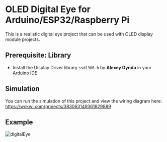 # OLED Digital Eye for Arduino/ESP32/Raspberry Pi
This is a realistic digital eye project that can be used with OLED display module projects.

## Prerequisite: Library
- Install the Display Driver library ```ssd1306.h``` by **Alexey Dynda** in your Arduino IDE

## Simulation
You can run the simulation of this project and view the wiring diagram here: https://wokwi.com/projects/383063149361829889

## Example
![digitalEye](https://github.com/neurogeist/roboticeye/assets/107321444/da05fefc-df9b-48ed-8213-496e34a5eb8a)
